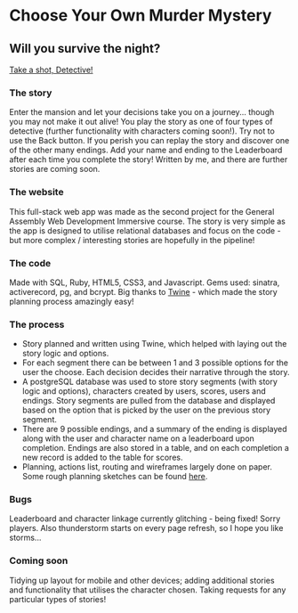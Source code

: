 # Choose Your Own Murder Mystery
## Will you survive the night?

[Take a shot, Detective!](https://murder-mystery.herokuapp.com/)

### The story
Enter the mansion and let your decisions take you on a journey... though you may not make it out alive! You play the story as one of four types of detective (further functionality with characters coming soon!). Try not to use the Back button. If you perish you can replay the story and discover one of the other many endings. Add your name and ending to the Leaderboard after each time you complete the story! 
Written by me, and there are further stories are coming soon. 

### The website
This full-stack web app was made as the second project for the General Assembly Web Development Immersive course. The story is very simple as the app is designed to utilise relational databases and focus on the code - but more complex / interesting stories are hopefully in the pipeline! 

### The code
Made with SQL, Ruby, HTML5, CSS3, and Javascript.
Gems used: sinatra, activerecord, pg, and bcrypt.
Big thanks to [Twine](http://twinery.org/) - which made the story planning process amazingly easy!

### The process
* Story planned and written using Twine, which helped with laying out the story logic and options.
* For each segment there can be between 1 and 3 possible options for the user the choose. Each decision decides their narrative through the story.
* A postgreSQL database was used to store story segments (with story logic and options), characters created by users, scores, users and endings. Story segments are pulled from the database and displayed based on the option that is picked by the user on the previous story segment.
* There are 9 possible endings, and a summary of the ending is displayed along with the user and character name on a leaderboard upon completion. Endings are also stored in a table, and on each completion a new record is added to the table for scores.
* Planning, actions list, routing and wireframes largely done on paper. Some rough planning sketches can be found [here](https://trello.com/b/44obQauy/cyoa-murder-mystery).

### Bugs
Leaderboard and character linkage currently glitching - being fixed! Sorry players. 
Also thunderstorm starts on every page refresh, so I hope you like storms...

### Coming soon
Tidying up layout for mobile and other devices; adding additional stories and functionality that utilises the character chosen. Taking requests for any particular types of stories!